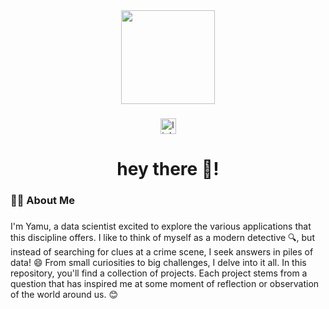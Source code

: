 <div align="center">
  <img height="150" src="https://media.giphy.com/media/v1.Y2lkPTc5MGI3NjExb2VnODhlOWk3cjNtMjBlMG0xNzdjY2lsaXVra2p1MHNldWl4aWJzaiZlcD12MV9pbnRlcm5hbF9naWZfYnlfaWQmY3Q9Zw/GYtblmdLnemlO/giphy.gif"  />
</div>

###

<div align="center">
  <a href="https://www.linkedin.com/in/yamuna-mena/" target="_blank">
    <img src="https://img.shields.io/static/v1?message=LinkedIn&logo=linkedin&label=&color=0077B5&logoColor=white&labelColor=&style=for-the-badge" height="25" alt="linkedin logo"  />
  </a>
</div>

###

<h1 align="center">hey there 👋!</h1>

###

<h3 align="left">👩‍💻  About Me</h3>

###

<p align="left">I'm Yamu, a data scientist excited to explore the various applications that this discipline offers. I like to think of myself as a modern detective 🔍, but instead of searching for clues at a crime scene, I seek answers in piles of data! 😄 From small curiosities to big challenges, I delve into it all. In this repository, you'll find a collection of projects. Each project stems from a question that has inspired me at some moment of reflection or observation of the world around us. 😊</p>

###

<h3 align="left"></h3>

###

<div align="left">
</div>

###

<h3 align="left"></h3>

###

